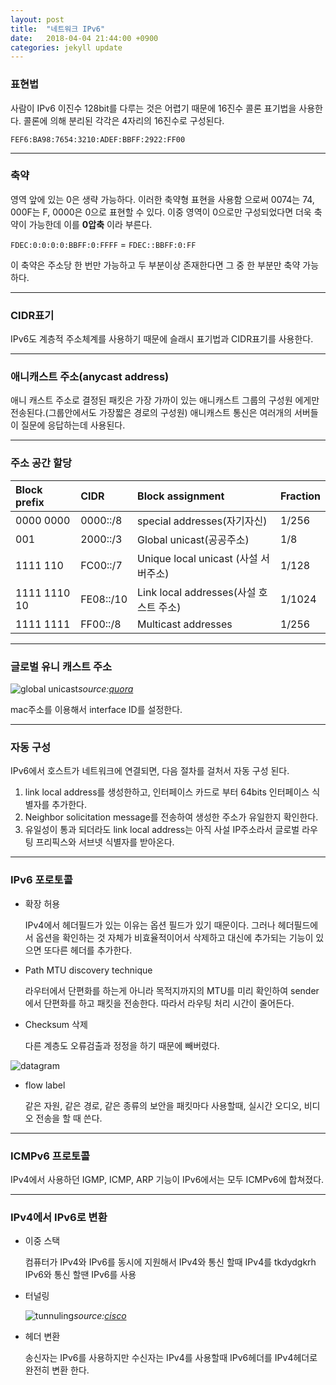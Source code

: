 ```yaml
---
layout: post
title:  "네트워크 IPv6"
date:   2018-04-04 21:44:00 +0900
categories: jekyll update
---
```


### 표현법

사람이 IPv6 이진수 128bit를 다루는 것은 어렵기 때문에 16진수 콜론 표기법을 사용한다. 콜론에 의해 분리된 각각은 4자리의 16진수로 구성된다.

`FEF6:BA98:7654:3210:ADEF:BBFF:2922:FF00`

---

### 축약

영역 앞에 있는 0은 생략 가능하다. 이러한 축약형 표현을 사용함 으로써 0074는 74, 000F는 F, 0000은 0으로 표현할 수 있다. 이중 영역이 0으로만 구성되었다면 더욱 축약이 가능한데 이를 **0압축** 이라 부른다.

`FDEC:0:0:0:0:BBFF:0:FFFF` = `FDEC::BBFF:0:FF`

이 축약은 주소당 한 번만 가능하고 두 부분이상 존재한다면 그 중 한 부분만 축약 가능하다.

---

### CIDR표기

IPv6도 계층적 주소체계를 사용하기 때문에 슬래시 표기법과 CIDR표기를 사용한다.

---

### 애니캐스트 주소(anycast address)

애니 캐스트 주소로 결정된 패킷은 가장 가까이 있는 애니캐스트 그룹의 구성원 에게만 전송된다.(그룹안에서도 가장짧은 경로의 구성원) 애니캐스트 통신은 여러개의 서버들이 질문에 응답하는데 사용된다.

---

### 주소 공간 할당

|Block prefix| CIDR | Block assignment | Fraction|
|:-----------|:-----|:-----------------|:--------|
|0000 0000|0000::/8|special addresses(자기자신)|1/256|
|001|2000::/3|Global unicast(공공주소)|1/8|
|1111 110|FC00::/7|Unique local unicast (사설 서버주소)|1/128|
|1111 1110 10|FE08::/10|Link local addresses(사설 호스트 주소)|1/1024|
|1111 1111|FF00::/8|Multicast addresses|1/256|

---
### 글로벌 유니 캐스트 주소

![global unicast](https://qph.fs.quoracdn.net/main-qimg-2bd26557c421c118a9604ab979650e09)_source:[quora](https://www.quora.com/What-is-the-range-of-global-unicast-address-in-ipv6)_

mac주소를 이용해서 interface ID를 설정한다.

---
### 자동 구성

IPv6에서 호스트가 네트워크에 연결되면, 다음 절차를 걸처서 자동 구성 된다.

1. link local address를 생성한하고, 인터페이스 카드로 부터 64bits 인터페이스 식별자를 추가한다.
2. Neighbor solicitation message를 전송하여 생성한 주소가 유일한지 확인한다.
3. 유일성이 통과 되더라도  link local address는 아직 사설 IP주소라서 글로벌 라우팅 프리픽스와 서브넷 식별자를 받아온다.

---
### IPv6 포로토콜

* 확장 허용

  IPv4에서 헤더필드가 있는 이유는 옵션 필드가 있기 때문이다. 그러나 헤더필드에서 옵션을 확인하는 것 자체가 비효율적이어서 삭제하고 대신에 추가되는 기능이 있으면 또다른 헤더를 추가한다.

* Path MTU discovery technique

  라우터에서 단편화를 하는게 아니라 목적지까지의 MTU를 미리 확인하여 sender에서 단편화를 하고 패킷을 전송한다. 따라서 라우팅 처리 시간이 줄어든다.

* Checksum 삭제

  다른 계층도 오류검출과 정정을 하기 때문에 빼버렸다.

![datagram](http://cfs5.tistory.com/upload_control/download.blog?fhandle=YmxvZzE1NDc3OEBmczUudGlzdG9yeS5jb206L2F0dGFjaC8wLzA5MDAwMDAwMDAwNy5qcGc%3D)

* flow label

  같은 자원, 같은 경로, 같은 종류의 보안을 패킷마다 사용할때, 실시간 오디오, 비디오 전송을 할 때 쓴다.

---
### ICMPv6 프로토콜

IPv4에서 사용하던 IGMP, ICMP, ARP 기능이 IPv6에서는 모두 ICMPv6에 합쳐졌다.

---
### IPv4에서 IPv6로 변환

* 이중 스택

  컴퓨터가 IPv4와 IPv6를 동시에 지원해서 IPv4와 통신 할때 IPv4를 tkdydgkrh IPv6와 통신 할땐 IPv6를 사용

* 터널링

  ![tunnuling](https://www.cisco.com/c/dam/en/us/td/i/000001-100000/50001-55000/52501-53000/52685.ps/_jcr_content/renditions/52685.jpg)_source:[cisco](https://www.cisco.com/c/en/us/td/docs/ios-xml/ios/ipv6/configuration/xe-3s/ipv6-xe-36s-book/ip6-tunnel.html)_

* 헤더 변환

  송신자는 IPv6를 사용하지만 수신자는 IPv4를 사용할때 IPv6헤더를 IPv4헤더로 완전히 변환 한다.
